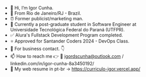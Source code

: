 - 👋 Hi, I’m Igor Cunha.
- 📍 From Rio de Janeiro/RJ - Brazil.
- ⏰ Former publicist/marketing man.
- 🌱 Currently a post-graduate student in Software Engineer at Universidade Tecnológica Federal do Paraná (UTFPR).
- ✅ Alura's Fullstack Development Program completed.
- ⭐ Approved for Santander Coders 2024 - DevOps Class.
- 👀 For business contact. 👇
- 📫 How to reach me 👉 📩 igordscunha@outlook.com / linkedin.com/in/igor-cunha-8a3450192/
- 📒 My web resume in pt-br -> https://curriculo-igor.vercel.app/
